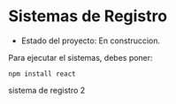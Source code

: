 <h1>Sistemas de Registro</h1>

- Estado del proyecto: En construccion.

Para ejecutar el sistemas, debes poner: 

```npm install react```

sistema de registro 2
